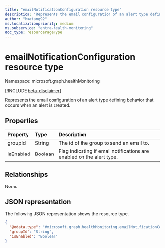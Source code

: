 ```yaml
---
title: "emailNotificationConfiguration resource type"
description: "Represents the email configuration of an alert type defining behavior that occurs when an alert is created."
author: "huatang92"
ms.localizationpriority: medium
ms.subservice: "entra-health-monitoring"
doc_type: resourcePageType
---
```


# emailNotificationConfiguration resource type

Namespace: microsoft.graph.healthMonitoring

[!INCLUDE [beta-disclaimer](../../includes/beta-disclaimer.md)]

Represents the email configuration of an alert type defining behavior that occurs when an alert is created.

## Properties
|Property|Type|Description|
|:---|:---|:---|
|groupId|String|The id of the group to send an email to.|
|isEnabled|Boolean|Flag indicating if email notifications are enabled on the alert type.|

## Relationships
None.

## JSON representation
The following JSON representation shows the resource type.
<!-- {
  "blockType": "resource",
  "@odata.type": "microsoft.graph.healthMonitoring.emailNotificationConfiguration"
}
-->
``` json
{
  "@odata.type": "#microsoft.graph.healthMonitoring.emailNotificationConfiguration",
  "groupId": "String",
  "isEnabled": "Boolean"
}
```

